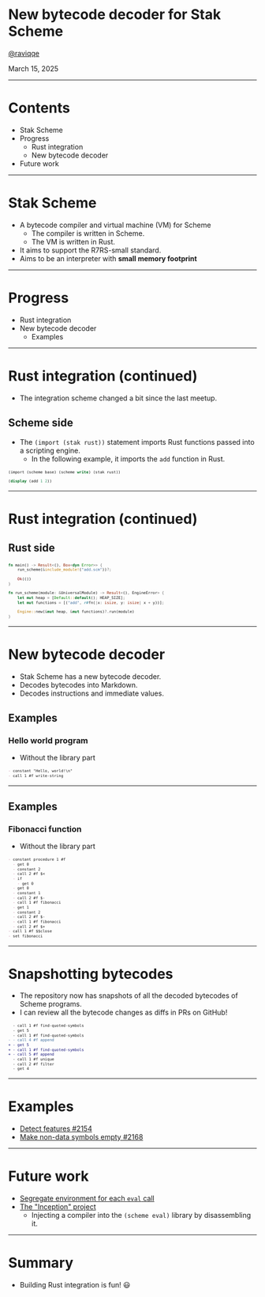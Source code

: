 # New bytecode decoder for Stak Scheme

[@raviqqe](https://github.com/raviqqe)

March 15, 2025

---

# Contents

- Stak Scheme
- Progress
  - Rust integration
  - New bytecode decoder
- Future work

---

# Stak Scheme

- A bytecode compiler and virtual machine (VM) for Scheme
  - The compiler is written in Scheme.
  - The VM is written in Rust.
- It aims to support the R7RS-small standard.
- Aims to be an interpreter with **small memory footprint**

---

# Progress

- Rust integration
- New bytecode decoder
  - Examples

---

# Rust integration (continued)

- The integration scheme changed a bit since the last meetup.

## Scheme side

- The `(import (stak rust))` statement imports Rust functions passed into a scripting engine.
  - In the following example, it imports the `add` function in Rust.

```scheme
(import (scheme base) (scheme write) (stak rust))

(display (add 1 2))
```

---

# Rust integration (continued)

## Rust side

```rust
fn main() -> Result<(), Box<dyn Error>> {
    run_scheme(&include_module!("add.scm"))?;

    Ok(())
}

fn run_scheme(module: &UniversalModule) -> Result<(), EngineError> {
    let mut heap = [Default::default(); HEAP_SIZE];
    let mut functions = [("add", r#fn(|x: isize, y: isize| x + y))];

    Engine::new(&mut heap, &mut functions)?.run(module)
}
```

---

# New bytecode decoder

- Stak Scheme has a new bytecode decoder.
- Decodes bytecodes into Markdown.
- Decodes instructions and immediate values.

## Examples

### Hello world program

- Without the library part

```markdown
- constant "Hello, world!\n"
- call 1 #f write-string
```

---

## Examples

### Fibonacci function

- Without the library part

```markdown
- constant procedure 1 #f
  - get 0
  - constant 2
  - call 2 #f $<
  - if
    - get 0
  - get 0
  - constant 1
  - call 2 #f $-
  - call 1 #f fibonacci
  - get 1
  - constant 2
  - call 2 #f $-
  - call 1 #f fibonacci
  - call 2 #f $+
- call 1 #f $$close
- set fibonacci
```

<style scoped>
    pre {
        font-size: 65%;
    }
</style>

---

# Snapshotting bytecodes

- The repository now has snapshots of all the decoded bytecodes of Scheme programs.
- I can review all the bytecode changes as diffs in PRs on GitHub!

```diff
  - call 1 #f find-quoted-symbols
  - get 5
  - call 1 #f find-quoted-symbols
- - call 4 #f append
+ - get 5
+ - call 1 #f find-quoted-symbols
+ - call 5 #f append
  - call 1 #f unique
  - call 2 #f filter
  - get 4
```

---

# Examples

- [Detect features #2154](https://github.com/raviqqe/stak/pull/2154)
- [Make non-data symbols empty #2168](https://github.com/raviqqe/stak/pull/2168)

---

# Future work

- [Segregate environment for each `eval` call](https://github.com/raviqqe/stak/issues/1997)
- [The "Inception" project](https://github.com/raviqqe/stak/issues/2157)
  - Injecting a compiler into the `(scheme eval)` library by disassembling it.

---

# Summary

- Building Rust integration is fun! 😃
